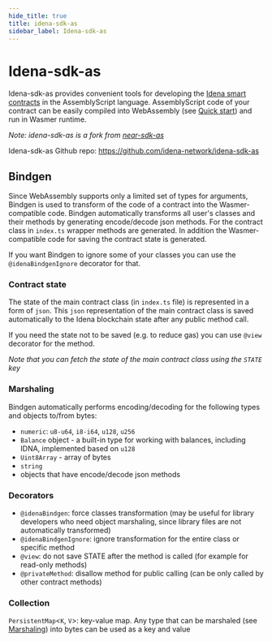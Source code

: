 ```yaml
---
hide_title: true
title: idena-sdk-as
sidebar_label: Idena-sdk-as
---
```


# Idena-sdk-as

Idena-sdk-as provides convenient tools for developing the [Idena smart contracts](./smart-contracts) in the AssemblyScript language. AssemblyScript code of your contract can be easily compiled into WebAssembly (see [Quick start](./quick-start)) and run in Wasmer runtime.

_Note: idena-sdk-as is a fork from [near-sdk-as](https://github.com/near/near-sdk-as/)_

Idena-sdk-as Github repo: https://github.com/idena-network/idena-sdk-as

## Bindgen

Since WebAssembly supports only a limited set of types for arguments, Bindgen is used to transform of the code of a contract into the Wasmer-compatible code. Bindgen automatically transforms all user's classes and their methods by generating encode/decode json methods. For the contract class in `index.ts` wrapper methods are generated. In addition the Wasmer-compatible code for saving the contract state is generated.

If you want Bindgen to ignore some of your classes you can use the `@idenaBindgenIgnore` decorator for that.

### Contract state

The state of the main contract class (in `index.ts` file) is represented in a form of `json`. This `json` representation of the main contract class is saved automatically to the Idena blockchain state after any public method call.

If you need the state not to be saved (e.g. to reduce gas) you can use `@view` decorator for the method.

_Note that you can fetch the state of the main contract class using the `STATE` key_

### Marshaling

Bindgen automatically performs encoding/decoding for the following types and objects to/from bytes:

- `numeric`: `u8-u64`, `i8-i64`, `u128`, `u256`
- `Balance` object - a built-in type for working with balances, including IDNA, implemented based on `u128`
- `Uint8Array` - array of bytes
- `string`
- objects that have encode/decode json methods

### Decorators

- `@idenaBindgen`: force classes transformation (may be useful for library developers who need object marshaling, since library files are not automatically transformed)
- `@idenaBindgenIgnore`: ignore transformation for the entire class or specific method
- `@view`: do not save STATE after the method is called (for example for read-only methods)
- `@privateMethod`: disallow method for public calling (can be only called by other contract methods)

### Collection

`PersistentMap`<`K`, `V`>: key-value map. Any type that can be marshaled (see [Marshaling](#marshaling)) into bytes can be used as a key and value
